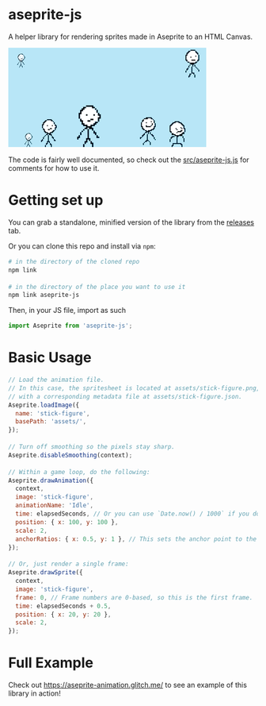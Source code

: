# aseprite-js
A helper library for rendering sprites made in Aseprite to an HTML Canvas.

![example gif](promo/example.gif)

The code is fairly well documented, so check out the [src/aseprite-js.js](src/aseprite-js.js) for comments for how to use it.

# Getting set up
You can grab a standalone, minified version of the library from the [releases](https://github.com/Jezzamonn/aseprite-js/releases/) tab.

Or you can clone this repo and install via `npm`:

```sh
# in the directory of the cloned repo
npm link

# in the directory of the place you want to use it
npm link aseprite-js
```

Then, in your JS file, import as such
```js
import Aseprite from 'aseprite-js';
```

# Basic Usage
```js
// Load the animation file.
// In this case, the spritesheet is located at assets/stick-figure.png,
// with a corresponding metadata file at assets/stick-figure.json.
Aseprite.loadImage({
  name: 'stick-figure',
  basePath: 'assets/',
});

// Turn off smoothing so the pixels stay sharp.
Aseprite.disableSmoothing(context);

// Within a game loop, do the following:
Aseprite.drawAnimation({
  context,
  image: 'stick-figure',
  animationName: 'Idle',
  time: elapsedSeconds, // Or you can use `Date.now() / 1000` if you don't want to track elapsed time.
  position: { x: 100, y: 100 },
  scale: 2,
  anchorRatios: { x: 0.5, y: 1 }, // This sets the anchor point to the bottom middle of the sprite.
});

// Or, just render a single frame:
Aseprite.drawSprite({
  context,
  image: 'stick-figure',
  frame: 0, // Frame numbers are 0-based, so this is the first frame.
  time: elapsedSeconds + 0.5,
  position: { x: 20, y: 20 },
  scale: 2,
});
```


# Full Example
Check out https://aseprite-animation.glitch.me/ to see an example of this library in action!
